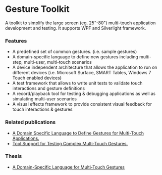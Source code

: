 # Gesture Toolkit

A toolkit to simplify the large screen (eg. 25"-80") multi-touch application development and testing. It supports WPF and Silverlight framework.

### Features

* A predefined set of common gestures. (i.e. sample gestures)
* A domain-specific language to define new gestures including multi-step, multi-user, multi-touch scenarios
* A device independent architecture that allows the application to run on different devices (i.e. Microsoft Surface, SMART Tables, Windows 7 Touch enabled devices)
* A test framework that allows to write unit tests to validate touch interactions and gesture definitions
* A record/playback tool for testing & debugging applications as well as simulating multi-user scenarios
* A visual effects framework to provide consistent visual feedback for touch interactions & gestures


### Related publications
* [A Domain Specific Language to Define Gestures for Multi-Touch Applications.](https://ase.cpsc.ucalgary.ca/wp-content/uploads/2018/05/A-Domain-Specific-Language-articl.pdf)
* [Tool Support for Testing Complex Multi-Touch Gestures. ](https://seriousxr.ca/wp-content/uploads/2022/04/Tool-Support-for-Testing-Complex-Multi-Touch-Gestures.pdf)

### Thesis
* [A Domain-Specific Language for Multi-Touch Gestures](https://ase.cpsc.ucalgary.ca/wp-content/uploads/2018/05/A-Domain-Specific-Language-articl.pdf)
